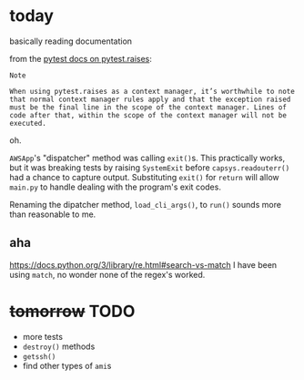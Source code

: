 # today

basically reading documentation

from the [pytest docs on pytest.raises](https://docs.pytest.org/en/6.2.x/reference.html#pytest-raises):
```
Note

When using pytest.raises as a context manager, it’s worthwhile to note that normal context manager rules apply and that the exception raised must be the final line in the scope of the context manager. Lines of code after that, within the scope of the context manager will not be executed.
```

oh.

`AWSApp`'s "dispatcher" method was calling `exit()`s. This practically works,
but it was breaking tests by raising `SystemExit` before `capsys.readouterr()`
had a chance to capture output.  Substituting `exit()` for `return` will allow
`main.py` to handle dealing with the program's exit codes. 

Renaming the dipatcher method, `load_cli_args()`, to `run()` sounds more than
reasonable to me.

## aha
<https://docs.python.org/3/library/re.html#search-vs-match>
I have been using `match`, no wonder none of the regex's worked.

# ~~tomorrow~~ TODO

* more tests
* `destroy()` methods
* `getssh()`
* find other types of `ami`s
